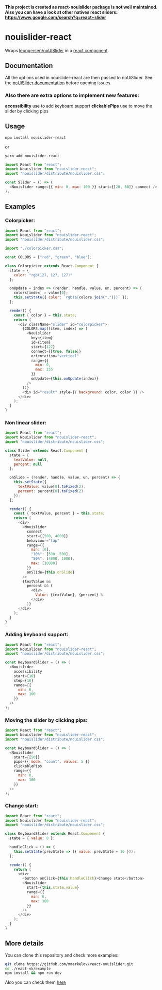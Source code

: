**This project is created as react-nouislider package is not well maintained.
Also you can have a look at other natives react sliders: https://www.google.com/search?q=react+slider**

# nouislider-react

Wraps [leongersen/noUiSlider](https://github.com/leongersen/noUiSlider) in a [react component](https://facebook.github.io/react/docs/component-api.html).

## Documentation

All the options used in nouislider-react are then passed to noUiSlider. See the [noUiSlider documentation](http://refreshless.com/nouislider/) before opening issues.

### Also there are extra options to implement new features:

**accessibility** use to add keyboard support
**clickablePips** use to move the slider by clicking pips

## Usage

```sh
npm install nouislider-react
```

or

```sh
yarn add nouislider-react
```

```js
import React from "react";
import Nouislider from "nouislider-react";
import "nouislider/distribute/nouislider.css";

const Slider = () => (
  <Nouislider range={{ min: 0, max: 100 }} start={[20, 80]} connect />
);
```

## Examples

### Colorpicker:

```js
import React from "react";
import Nouislider from "nouislider-react";
import "nouislider/distribute/nouislider.css";

import "./colorpicker.css";

const COLORS = ["red", "green", "blue"];

class Colorpicker extends React.Component {
  state = {
    color: "rgb(127, 127, 127)"
  };

  onUpdate = index => (render, handle, value, un, percent) => {
    colors[index] = value[0];
    this.setState({ color: `rgb(${colors.join(",")})` });
  };

  render() {
    const { color } = this.state;
    return (
      <div className="slider" id="colorpicker">
        {COLORS.map((item, index) => (
          <Nouislider
            key={item}
            id={item}
            start={127}
            connect={[true, false]}
            orientation="vertical"
            range={{
              min: 0,
              max: 255
            }}
            onUpdate={this.onUpdate(index)}
          />
        ))}
        <div id="result" style={{ background: color, color }} />
      </div>
    );
  }
}
```

### Non linear slider:

```js
import React from "react";
import Nouislider from "nouislider-react";
import "nouislider/distribute/nouislider.css";

class Slider extends React.Component {
  state = {
    textValue: null,
    percent: null
  };

  onSlide = (render, handle, value, un, percent) => {
    this.setState({
      textValue: value[0].toFixed(2),
      percent: percent[0].toFixed(2)
    });
  };

  render() {
    const { textValue, percent } = this.state;
    return (
      <div>
        <Nouislider
          connect
          start={[500, 4000]}
          behaviour="tap"
          range={{
            min: [0],
            "10%": [500, 500],
            "50%": [4000, 1000],
            max: [10000]
          }}
          onSlide={this.onSlide}
        />
        {textValue &&
          percent && (
            <div>
              Value: {textValue}, {percent} %
            </div>
          )}
      </div>
    );
  }
}
```

### Adding keyboard support:

```js
import React from "react";
import Nouislider from "nouislider-react";
import "nouislider/distribute/nouislider.css";

const KeyboardSlider = () => (
  <Nouislider
    accessibility
    start={10}
    step={10}
    range={{
      min: 0,
      max: 100
    }}
  />
);
```

### Moving the slider by clicking pips:

```js
import React from "react";
import Nouislider from "nouislider-react";
import "nouislider/distribute/nouislider.css";

const KeyboardSlider = () => (
  <Nouislider
    start={[50]}
    pips={{ mode: "count", values: 5 }}
    clickablePips
    range={{
      min: 0,
      max: 100
    }}
  />
);
```

### Change start:

```js
import React from "react";
import Nouislider from "nouislider-react";
import "nouislider/distribute/nouislider.css";

class KeyboardSlider extends React.Component {
  state = { value: 0 };

  handleClick = () => {
    this.setState(prevState => ({ value: prevState + 10 }));
  };

  render() {
    return (
      <div>
        <button onClick={this.handleClick}>Change state</button>
        <Nouislider
          start={this.state.value}
          range={{
            min: 0,
            max: 100
          }}
        />
      </div>
    );
  }
}
```

## More details

You can clone this repository and check more examples:

```sh
git clone https://github.com/mmarkelov/react-nouislider.git
cd ./react-vk/example
npm install && npm run dev
```

Also you can check them [here](https://mmarkelov.github.io/react-nouislider/)
